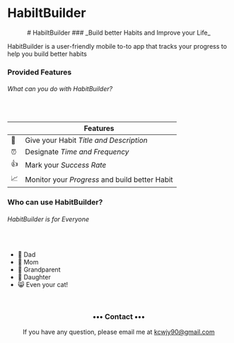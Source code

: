 
# HabiltBuilder
<p align="center">
# HabiltBuilder
### _Build better Habits and Improve your Life_
</p>
HabitBuilder is a user-friendly mobile to-to app that tracks your progress to help you build better habits 
<br>

### Provided Features
###### What can you _do_ with HabitBuilder?
<br>

|         | Features  |
----------|-----------------
:pencil: | Give your Habit _Title and Description_ 
:alarm_clock: | Designate _Time and Frequency_
:thumbsup: | Mark your _Success Rate_  
:chart_with_upwards_trend: | Monitor your _Progress_ and build better Habit

### Who can use HabitBuilder?
###### HabitBuilder is for _Everyone_
<br>

+ :man: Dad 
+ :woman: Mom
+ :older_man: Grandparent
+ :girl: Daughter
+ :smile_cat: Even your cat!

<br>

<h3 align="center">••• Contact •••</h3>
<p align="center">
 If you have any question, please email me at 
<a href="mailto:kcwjy90@gmail.com">kcwjy90@gmail.com</a>
</p>
